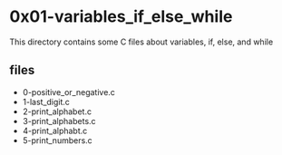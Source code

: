 # 0x01-variables_if_else_while

This directory contains some C files about variables, if, else, and while

## files

* 0-positive_or_negative.c
* 1-last_digit.c
* 2-print_alphabet.c
* 3-print_alphabets.c
* 4-print_alphabt.c
* 5-print_numbers.c

